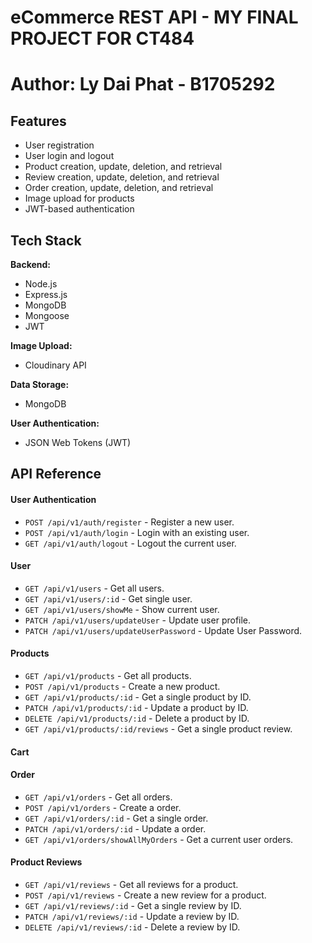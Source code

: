 # eCommerce REST API - MY FINAL PROJECT FOR CT484
# Author: Ly Dai Phat - B1705292

## Features

- User registration
- User login and logout
- Product creation, update, deletion, and retrieval
- Review creation, update, deletion, and retrieval
- Order creation, update, deletion, and retrieval
- Image upload for products
- JWT-based authentication

## Tech Stack
**Backend:**
- Node.js
- Express.js
- MongoDB
- Mongoose
- JWT

**Image Upload:** 
- Cloudinary API

**Data Storage:** 
- MongoDB

**User Authentication:**
- JSON Web Tokens (JWT)
## API Reference

#### User Authentication
- `POST /api/v1/auth/register` - Register a new user.
- `POST /api/v1/auth/login` - Login with an existing user.
- `GET /api/v1/auth/logout` - Logout the current user.

#### User
- `GET /api/v1/users` - Get all users.
- `GET /api/v1/users/:id` - Get single user.
- `GET /api/v1/users/showMe` -  Show current user.
- `PATCH /api/v1/users/updateUser` -  Update user profile.
- `PATCH /api/v1/users/updateUserPassword` -  Update User Password.

#### Products
- `GET /api/v1/products` - Get all products.
- `POST /api/v1/products` - Create a new product.
- `GET /api/v1/products/:id` - Get a single product by ID.
- `PATCH /api/v1/products/:id` - Update a product by ID.
- `DELETE /api/v1/products/:id` - Delete a product by ID.
- `GET /api/v1/products/:id/reviews` - Get a single product review.

#### Cart


#### Order
- `GET /api/v1/orders` - Get all orders.
- `POST /api/v1/orders` - Create a order.
- `GET /api/v1/orders/:id` - Get a single order.
- `PATCH /api/v1/orders/:id` - Update a order.
- `GET /api/v1/orders/showAllMyOrders` - Get a current user orders.

#### Product Reviews
- `GET /api/v1/reviews` - Get all reviews for a product.
- `POST /api/v1/reviews` - Create a new review for a product.
- `GET /api/v1/reviews/:id` - Get a single review by ID.
- `PATCH /api/v1/reviews/:id` - Update a review by ID.
- `DELETE /api/v1/reviews/:id` - Delete a review by ID.
